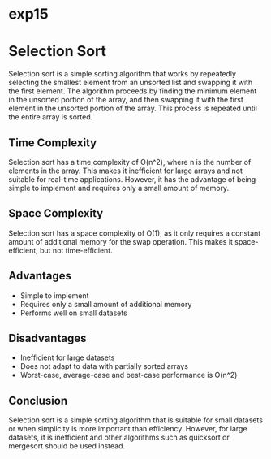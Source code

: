 # exp15

# Selection Sort

Selection sort is a simple sorting algorithm that works by repeatedly selecting the smallest element from an unsorted list and swapping it with the first element. The algorithm proceeds by finding the minimum element in the unsorted portion of the array, and then swapping it with the first element in the unsorted portion of the array. This process is repeated until the entire array is sorted. 



## Time Complexity

Selection sort has a time complexity of O(n^2), where n is the number of elements in the array. This makes it inefficient for large arrays and not suitable for real-time applications. However, it has the advantage of being simple to implement and requires only a small amount of memory. 

## Space Complexity

Selection sort has a space complexity of O(1), as it only requires a constant amount of additional memory for the swap operation. This makes it space-efficient, but not time-efficient. 

## Advantages

- Simple to implement
- Requires only a small amount of additional memory
- Performs well on small datasets

## Disadvantages

- Inefficient for large datasets
- Does not adapt to data with partially sorted arrays 
- Worst-case, average-case and best-case performance is O(n^2)

## Conclusion

Selection sort is a simple sorting algorithm that is suitable for small datasets or when simplicity is more important than efficiency. However, for large datasets, it is inefficient and other algorithms such as quicksort or mergesort should be used instead.
